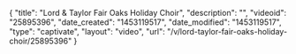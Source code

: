 {
    "title": "Lord & Taylor Fair Oaks Holiday Choir",
    "description": "",
    "videoid": "25895396",
    "date_created": "1453119517",
    "date_modified": "1453119517",
    "type": "captivate",
    "layout": "video",
    "url": "\/v\/lord-taylor-fair-oaks-holiday-choir\/25895396"
}